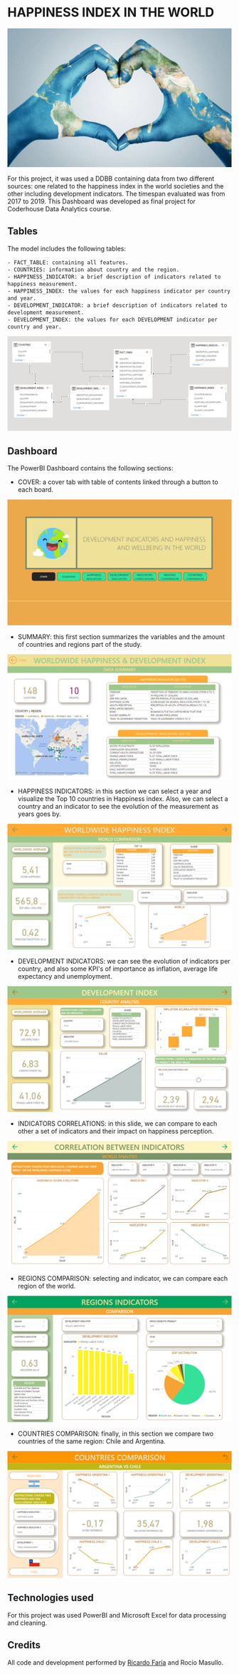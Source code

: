 # HAPPINESS INDEX IN THE WORLD

![alt text](https://github.com/ricardofariaromero/happiness_index_dashboard/blob/main/Images/world_happiness.jpg)

For this project, it was used a DDBB containing data from two different sources: one related to the happiness index in the world societies and the other including development indicators. The timespan evaluated was from 2017 to 2019. This Dashboard was developed as final project for Coderhouse Data Analytics course.


## Tables

The model includes the following tables:

    - FACT_TABLE: containing all features.
    - COUNTRIES: information about country and the region.
    - HAPPINESS_INDICATOR: a brief description of indicators related to happiness measurement.
    - HAPPINESS_INDEX: the values for each happiness indicator per country and year.
    - DEVELOPMENT_INDICATOR: a brief description of indicators related to development measurement.
    - DEVELOPMENT_INDEX: the values for each DEVELOPMENT indicator per country and year.

![alt text](https://github.com/ricardofariaromero/happiness_index_dashboard/blob/main/Images/TABLES.png)

## Dashboard

The PowerBI Dashboard contains the following sections:

* COVER: a cover tab with table of contents linked through a button to each board.

![alt text](https://github.com/ricardofariaromero/happiness_index_dashboard/blob/main/Images/COVER.png)

* SUMMARY: this first section summarizes the variables and the amount of countries and regions part of the study.

![alt text](https://github.com/ricardofariaromero/happiness_index_dashboard/blob/main/Images/SUMMARY.png)

* HAPPINESS INDICATORS: in this section we can select a year and visualize the Top 10 countries in Happiness index. Also, we can select a country and an indicator to see the evolution of the measurement as years goes by.

![alt text](https://github.com/ricardofariaromero/happiness_index_dashboard/blob/main/Images/HAPINESS_INDICATORS.png)
  
* DEVELOPMENT INDICATORS: we can see the evolution of indicators per country, and also some KPI's of importance as inflation, average life expectancy and unemployment.

![alt text](https://github.com/ricardofariaromero/happiness_index_dashboard/blob/main/Images/DEVELOPMENT_INDICATORS.png)

* INDICATORS CORRELATIONS: in this slide, we can compare to each other a set of indicators and their impact on happiness perception.

![alt text](https://github.com/ricardofariaromero/happiness_index_dashboard/blob/main/Images/INDICATORS_CORRELATION.png)

* REGIONS COMPARISON: selecting and indicator, we can compare each region of the world.

![alt text](https://github.com/ricardofariaromero/happiness_index_dashboard/blob/main/Images/REGIONS_COMPARISON.png)

* COUNTRIES COMPARISON: finally, in this section we compare two countries of the same region: Chile and Argentina.

![alt text](https://github.com/ricardofariaromero/happiness_index_dashboard/blob/main/Images/COUNTRIES_COMPARISON.png)

## Technologies used

For this project was used PowerBI and Microsoft Excel for data processing and cleaning.

## Credits

All code and development performed by [Ricardo Faría](https://www.linkedin.com/in/ricardo-e-faria-romero/?locale=en_US) and Rocío Masullo.

